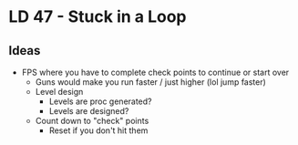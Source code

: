 # LD 47 - Stuck in a Loop

## Ideas

 * FPS where you have to complete check points to continue or start over     
    * Guns would make you run faster / just higher (lol jump faster)
    * Level design
        * Levels are proc generated?
        * Levels are designed?
    * Count down to "check" points 
        * Reset if you don't hit them